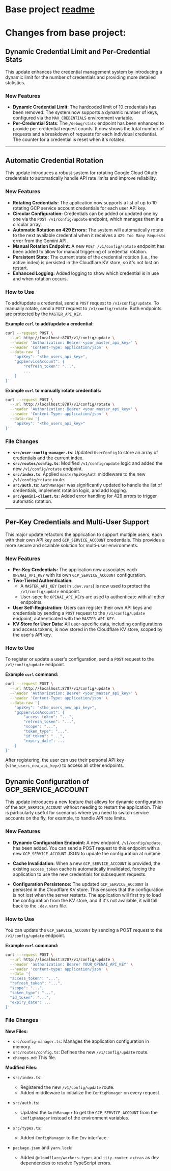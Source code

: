 
# Base project [readme](README_Orig.md)

# Changes from base project:

## Dynamic Credential Limit and Per-Credential Stats

This update enhances the credential management system by introducing a dynamic limit for the number of credentials and providing more detailed statistics.

### New Features

-   **Dynamic Credential Limit**: The hardcoded limit of 10 credentials has been removed. The system now supports a dynamic number of keys, configured via the `MAX_CREDENTIALS` environment variable.
-   **Per-Credential Stats**: The `/debug/stats` endpoint has been enhanced to provide per-credential request counts. It now shows the total number of requests and a breakdown of requests for each individual credential. The counter for a credential is reset when it's rotated.

---
## Automatic Credential Rotation

This update introduces a robust system for rotating Google Cloud OAuth credentials to automatically handle API rate limits and improve reliability.

### New Features

-   **Rotating Credentials:** The application now supports a list of up to 10 rotating GCP service account credentials for each user API key.
-   **Circular Configuration:** Credentials can be added or updated one by one via the `POST /v1/config/update` endpoint, which manages them in a circular array.
-   **Automatic Rotation on 429 Errors:** The system will automatically rotate to the next available credential when it receives a `429 Too Many Requests` error from the Gemini API.
-   **Manual Rotation Endpoint:** A new `POST /v1/config/rotate` endpoint has been added to allow for manual triggering of credential rotation.
-   **Persistent State:** The current state of the credential rotation (i.e., the active index) is persisted in the Cloudflare KV store, so it's not lost on restart.
-   **Enhanced Logging:** Added logging to show which credential is in use and when rotation occurs.

### How to Use

To add/update a credential, send a `POST` request to `/v1/config/update`. To manually rotate, send a `POST` request to `/v1/config/rotate`. Both endpoints are protected by the `MASTER_API_KEY`.

**Example `curl` to add/update a credential:**

```bash
curl --request POST \
  --url http://localhost:8787/v1/config/update \
  --header 'Authorization: Bearer <your_master_api_key>' \
  --header 'Content-Type: application/json' \
  --data-raw '{
    "apiKey": "<the_users_api_key>",
    "gcpServiceAccount": {
        "refresh_token": "...",
        ...
    }
}'
```

**Example `curl` to manually rotate credentials:**

```bash
curl --request POST \
  --url http://localhost:8787/v1/config/rotate \
  --header 'Authorization: Bearer <your_master_api_key>' \
  --header 'Content-Type: application/json' \
  --data-raw '{
    "apiKey": "<the_users_api_key>"
}'
```

### File Changes

-   **`src/user-config-manager.ts`**: Updated `UserConfig` to store an array of credentials and the current index.
-   **`src/routes/config.ts`**: Modified `/v1/config/update` logic and added the new `/v1/config/rotate` endpoint.
-   **`src/index.ts`**: Applied `masterApiKeyAuth` middleware to the new `/v1/config/rotate` route.
-   **`src/auth.ts`**: `AuthManager` was significantly updated to handle the list of credentials, implement rotation logic, and add logging.
-   **`src/gemini-client.ts`**: Added error handling for 429 errors to trigger automatic rotation.

---

## Per-Key Credentials and Multi-User Support

This major update refactors the application to support multiple users, each with their own API key and `GCP_SERVICE_ACCOUNT` credentials. This provides a more secure and scalable solution for multi-user environments.

### New Features

-   **Per-Key Credentials:** The application now associates each `OPENAI_API_KEY` with its own `GCP_SERVICE_ACCOUNT` configuration.
-   **Two-Tiered Authentication:**
    -   A `MASTER_API_KEY` (set in `.dev.vars`) is now used to protect the `/v1/config/update` endpoint.
    -   User-specific `OPENAI_API_KEY`s are used to authenticate with all other endpoints.
-   **User Self-Registration:** Users can register their own API keys and credentials by sending a `POST` request to the `/v1/config/update` endpoint, authenticated with the `MASTER_API_KEY`.
-   **KV Store for User Data:** All user-specific data, including configurations and access tokens, is now stored in the Cloudflare KV store, scoped by the user's API key.

### How to Use

To register or update a user's configuration, send a `POST` request to the `/v1/config/update` endpoint.

**Example `curl` command:**

```bash
curl --request POST \
  --url http://localhost:8787/v1/config/update \
  --header 'Authorization: Bearer <your_master_api_key>' \
  --header 'Content-Type: application/json' \
  --data-raw '{
    "apiKey": "<the_users_new_api_key>",
    "gcpServiceAccount": {
        "access_token": "...",
        "refresh_token": "...",
        "scope": "...",
        "token_type": "...",
        "id_token": "...",
        "expiry_date": ...
    }
}'
```

After registering, the user can use their personal API key (`<the_users_new_api_key>`) to access all other endpoints.

## Dynamic Configuration of GCP_SERVICE_ACCOUNT

This update introduces a new feature that allows for dynamic configuration of the `GCP_SERVICE_ACCOUNT` without needing to restart the application. This is particularly useful for scenarios where you need to switch service accounts on the fly, for example, to handle API rate limits.

### New Features

- **Dynamic Configuration Endpoint:** A new endpoint, `/v1/config/update`, has been added. You can send a POST request to this endpoint with a new `GCP_SERVICE_ACCOUNT` JSON to update the configuration at runtime.

- **Cache Invalidation:** When a new `GCP_SERVICE_ACCOUNT` is provided, the existing `access_token` cache is automatically invalidated, forcing the application to use the new credentials for subsequent requests.

- **Configuration Persistence:** The updated `GCP_SERVICE_ACCOUNT` is persisted in the Cloudflare KV store. This ensures that the configuration is not lost when the server restarts. The application will first try to load the configuration from the KV store, and if it's not available, it will fall back to the `.dev.vars` file.

### How to Use

You can update the `GCP_SERVICE_ACCOUNT` by sending a POST request to the `/v1/config/update` endpoint.

**Example `curl` command:**

```bash
curl --request POST \
  --url http://localhost:8787/v1/config/update \
  --header 'authorization: Bearer YOUR_OPENAI_API_KEY' \
  --header 'content-type: application/json' \
  --data '{
  "access_token": "...",
  "refresh_token": "...",
  "scope": "...",
  "token_type": "...",
  "id_token": "...",
  "expiry_date": ...
}'
```

### File Changes

**New Files:**

- `src/config-manager.ts`: Manages the application configuration in memory.
- `src/routes/config.ts`: Defines the new `/v1/config/update` route.
- `changes.md`: This file.

**Modified Files:**

- `src/index.ts`:
    - Registered the new `/v1/config/update` route.
    - Added middleware to initialize the `ConfigManager` on every request.

- `src/auth.ts`:
    - Updated the `AuthManager` to get the `GCP_SERVICE_ACCOUNT` from the `ConfigManager` instead of the environment variables.

- `src/types.ts`:
    - Added `ConfigManager` to the `Env` interface.

- `package.json` and `yarn.lock`:
    - Added `@cloudflare/workers-types` and `itty-router-extras` as dev dependencies to resolve TypeScript errors.
